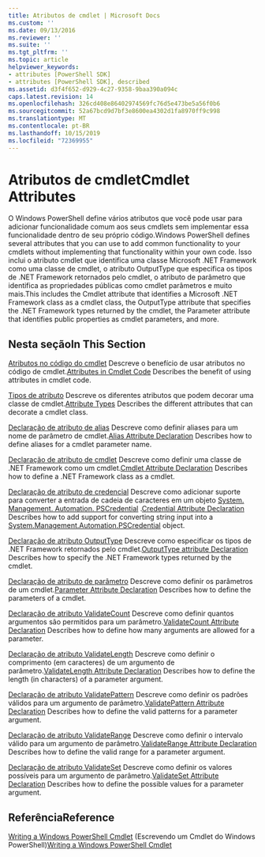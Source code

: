 ```yaml
---
title: Atributos de cmdlet | Microsoft Docs
ms.custom: ''
ms.date: 09/13/2016
ms.reviewer: ''
ms.suite: ''
ms.tgt_pltfrm: ''
ms.topic: article
helpviewer_keywords:
- attributes [PowerShell SDK]
- attributes [PowerShell SDK], described
ms.assetid: d3f4f652-d929-4c27-9358-9baa390a094c
caps.latest.revision: 14
ms.openlocfilehash: 326cd408e86402974569fc76d5e473be5a56f0b6
ms.sourcegitcommit: 52a67bcd9d7bf3e8600ea4302d1fa8970ff9c998
ms.translationtype: MT
ms.contentlocale: pt-BR
ms.lasthandoff: 10/15/2019
ms.locfileid: "72369955"
---
```

# <a name="cmdlet-attributes"></a><span data-ttu-id="dcaf8-102">Atributos de cmdlet</span><span class="sxs-lookup"><span data-stu-id="dcaf8-102">Cmdlet Attributes</span></span>

<span data-ttu-id="dcaf8-103">O Windows PowerShell define vários atributos que você pode usar para adicionar funcionalidade comum aos seus cmdlets sem implementar essa funcionalidade dentro de seu próprio código.</span><span class="sxs-lookup"><span data-stu-id="dcaf8-103">Windows PowerShell defines several attributes that you can use to add common functionality to your cmdlets without implementing that functionality within your own code.</span></span> <span data-ttu-id="dcaf8-104">Isso inclui o atributo cmdlet que identifica uma classe Microsoft .NET Framework como uma classe de cmdlet, o atributo OutputType que especifica os tipos de .NET Framework retornados pelo cmdlet, o atributo de parâmetro que identifica as propriedades públicas como cmdlet parâmetros e muito mais.</span><span class="sxs-lookup"><span data-stu-id="dcaf8-104">This includes the Cmdlet attribute that identifies a Microsoft .NET Framework class as a cmdlet class, the OutputType attribute that specifies the .NET Framework types returned by the cmdlet, the Parameter attribute that identifies public properties as cmdlet parameters, and more.</span></span>

## <a name="in-this-section"></a><span data-ttu-id="dcaf8-105">Nesta seção</span><span class="sxs-lookup"><span data-stu-id="dcaf8-105">In This Section</span></span>

<span data-ttu-id="dcaf8-106">[Atributos no código do cmdlet](./attributes-in-cmdlet-code.md) Descreve o benefício de usar atributos no código de cmdlet.</span><span class="sxs-lookup"><span data-stu-id="dcaf8-106">[Attributes in Cmdlet Code](./attributes-in-cmdlet-code.md) Describes the benefit of using attributes in cmdlet code.</span></span>

<span data-ttu-id="dcaf8-107">[Tipos de atributo](./attribute-types.md) Descreve os diferentes atributos que podem decorar uma classe de cmdlet.</span><span class="sxs-lookup"><span data-stu-id="dcaf8-107">[Attribute Types](./attribute-types.md) Describes the different attributes that can decorate a cmdlet class.</span></span>

<span data-ttu-id="dcaf8-108">[Declaração de atributo de alias](./alias-attribute-declaration.md) Descreve como definir aliases para um nome de parâmetro de cmdlet.</span><span class="sxs-lookup"><span data-stu-id="dcaf8-108">[Alias Attribute Declaration](./alias-attribute-declaration.md) Describes how to define aliases for a cmdlet parameter name.</span></span>

<span data-ttu-id="dcaf8-109">[Declaração de atributo de cmdlet](./cmdlet-attribute-declaration.md) Descreve como definir uma classe de .NET Framework como um cmdlet.</span><span class="sxs-lookup"><span data-stu-id="dcaf8-109">[Cmdlet Attribute Declaration](./cmdlet-attribute-declaration.md) Describes how to define a .NET Framework class as a cmdlet.</span></span>

<span data-ttu-id="dcaf8-110">[Declaração de atributo de credencial](./credential-attribute-declaration.md) Descreve como adicionar suporte para converter a entrada de cadeia de caracteres em um objeto [System. Management. Automation. PSCredential](/dotnet/api/System.Management.Automation.PSCredential) .</span><span class="sxs-lookup"><span data-stu-id="dcaf8-110">[Credential Attribute Declaration](./credential-attribute-declaration.md) Describes how to add support for converting string input into a [System.Management.Automation.PSCredential](/dotnet/api/System.Management.Automation.PSCredential) object.</span></span>

<span data-ttu-id="dcaf8-111">[Declaração de atributo OutputType](./outputtype-attribute-declaration.md) Descreve como especificar os tipos de .NET Framework retornados pelo cmdlet.</span><span class="sxs-lookup"><span data-stu-id="dcaf8-111">[OutputType attribute Declaration](./outputtype-attribute-declaration.md) Describes how to specify the .NET Framework types returned by the cmdlet.</span></span>

<span data-ttu-id="dcaf8-112">[Declaração de atributo de parâmetro](./parameter-attribute-declaration.md) Descreve como definir os parâmetros de um cmdlet.</span><span class="sxs-lookup"><span data-stu-id="dcaf8-112">[Parameter Attribute Declaration](./parameter-attribute-declaration.md) Describes how to define the parameters of a cmdlet.</span></span>

<span data-ttu-id="dcaf8-113">[Declaração de atributo ValidateCount](./validatecount-attribute-declaration.md) Descreve como definir quantos argumentos são permitidos para um parâmetro.</span><span class="sxs-lookup"><span data-stu-id="dcaf8-113">[ValidateCount Attribute Declaration](./validatecount-attribute-declaration.md) Describes how to define how many arguments are allowed for a parameter.</span></span>

<span data-ttu-id="dcaf8-114">[Declaração de atributo ValidateLength](./validatelength-attribute-declaration.md) Descreve como definir o comprimento (em caracteres) de um argumento de parâmetro.</span><span class="sxs-lookup"><span data-stu-id="dcaf8-114">[ValidateLength Attribute Declaration](./validatelength-attribute-declaration.md) Describes how to define the length (in characters) of a parameter argument.</span></span>

<span data-ttu-id="dcaf8-115">[Declaração de atributo ValidatePattern](./validatepattern-attribute-declaration.md) Descreve como definir os padrões válidos para um argumento de parâmetro.</span><span class="sxs-lookup"><span data-stu-id="dcaf8-115">[ValidatePattern Attribute Declaration](./validatepattern-attribute-declaration.md) Describes how to define the valid patterns for a parameter argument.</span></span>

<span data-ttu-id="dcaf8-116">[Declaração de atributo ValidateRange](./validaterange-attribute-declaration.md) Descreve como definir o intervalo válido para um argumento de parâmetro.</span><span class="sxs-lookup"><span data-stu-id="dcaf8-116">[ValidateRange Attribute Declaration](./validaterange-attribute-declaration.md) Describes how to define the valid range for a parameter argument.</span></span>

<span data-ttu-id="dcaf8-117">[Declaração de atributo ValidateSet](./validateset-attribute-declaration.md) Descreve como definir os valores possíveis para um argumento de parâmetro.</span><span class="sxs-lookup"><span data-stu-id="dcaf8-117">[ValidateSet Attribute Declaration](./validateset-attribute-declaration.md) Describes how to define the possible values for a parameter argument.</span></span>

## <a name="reference"></a><span data-ttu-id="dcaf8-118">Referência</span><span class="sxs-lookup"><span data-stu-id="dcaf8-118">Reference</span></span>

<span data-ttu-id="dcaf8-119">[Writing a Windows PowerShell Cmdlet](./writing-a-windows-powershell-cmdlet.md) (Escrevendo um Cmdlet do Windows PowerShell)</span><span class="sxs-lookup"><span data-stu-id="dcaf8-119">[Writing a Windows PowerShell Cmdlet](./writing-a-windows-powershell-cmdlet.md)</span></span>
